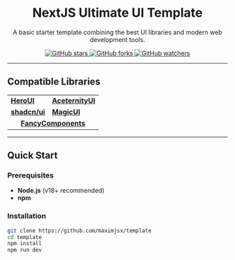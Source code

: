 <div align="center">
  <h1>NextJS Ultimate UI Template</h1>
  <p>A basic starter template combining the best UI libraries and modern web development tools.</p>
  <div>
    <a href="https://github.com/maximjsx/template">
      <img src="https://img.shields.io/github/stars/maximjsx/template.svg?style=social" alt="GitHub stars">
    </a>
    <a href="https://github.com/maximjsx/template">
      <img src="https://img.shields.io/github/forks/maximjsx/template.svg?style=social" alt="GitHub forks">
    </a>
    <a href="https://github.com/maximjsx/template">
      <img src="https://img.shields.io/github/watchers/maximjsx/template.svg?style=social" alt="GitHub watchers">
    </a>
  </div>
</div>

---

## Compatible Libraries

<table>
  <tr>
    <td><a href="https://www.heroui.com/"><strong>HeroUI</strong></a></td>
    <td><a href="https://ui.aceternity.com/"><strong>AceternityUI</strong></a></td>
  </tr>
  <tr>
    <td><a href="https://ui.shadcn.com/"><strong>shadcn/ui</strong></a></td>
    <td><a href="https://magicui.design/"><strong>MagicUI</strong></a></td>
  </tr>
  <tr>
    <td colspan="2" align="center">
      <a href="https://www.fancycomponents.dev/"><strong>FancyComponents</strong></a>
    </td>
  </tr>
</table>

---

## Quick Start

### Prerequisites
- **Node.js** (v18+ recommended)
- **npm**

### Installation

```bash
git clone https://github.com/maximjsx/template
cd template
npm install
npm run dev
```